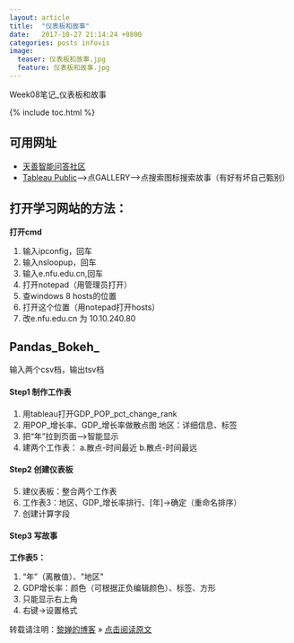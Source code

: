 ```yaml
---
layout: article
title:  "仪表板和故事"
date:   2017-10-27 21:14:24 +0800
categories: posts infovis
image:
  teaser: 仪表板和故事.jpg
  feature: 仪表板和故事.jpg
---
```

Week08笔记_仪表板和故事

{% include toc.html %}

## 可用网址
- [天善智能问答社区](https://www.hellobi.com/)
- [Tableau Public](https://public.tableau.com/s/)-->点GALLERY-->点搜索图标搜索故事（有好有坏自己甄别）

## 打开学习网站的方法：
**打开cmd**
1. 输入ipconfig，回车
2. 输入nsloopup，回车
3. 输入e.nfu.edu.cn,回车
4. 打开notepad（用管理员打开）
5. 查windows 8 hosts的位置
6. 打开这个位置（用notepad打开hosts）
7. 改e.nfu.edu.cn 为 10.10.240.80

## Pandas_Bokeh_
输入两个csv档，输出tsv档

#### Step1 制作工作表
1. 用tableau打开GDP_POP_pct_change_rank
2. 用POP_增长率、GDP_增长率做散点图
   地区：详细信息、标签
3. 把“年”拉到页面-->智能显示
4. 建两个工作表：
    a.散点-时间最近
    b.散点-时间最远

#### Step2 创建仪表板
5. 建仪表板：整合两个工作表
6. 工作表3：地区、GDP_增长率排行、[年]->确定（重命名排序）
7. 创建计算字段

#### Step3 写故事
**工作表5：**
1. “年”（离散值）、"地区"
2. GDP增长率：颜色（可根据正负编辑颜色）、标签、方形
3. 只能显示右上角
4. 右键->设置格式



转载请注明：[黎婵的博客](https://cherrylichan.github.io/) » [点击阅读原文](https://cherrylichan.github.io/posts/infovis/Week08_仪表板和故事/)









